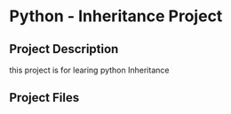# Python - Inheritance Project
## Project Description
this project is for learing python Inheritance
## Project Files


